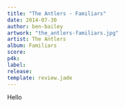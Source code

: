 ```yaml
---
title: "The Antlers - Familiars"
date: 2014-07-30
author: ben-bailey
artwork: "the_antlers-familiars.jpg"
artist: The Antlers
album: Familiars
score:
p4k:
label:
release:
template: review.jade
---
```


Hello
